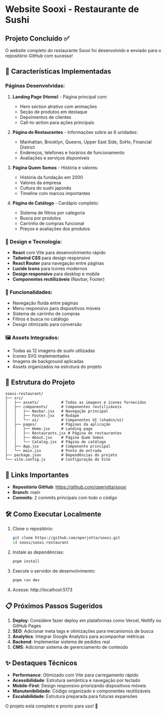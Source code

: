 # Website Sooxi - Restaurante de Sushi

## Projeto Concluído ✅

O website completo do restaurante Sooxi foi desenvolvido e enviado para o repositório GitHub com sucesso!

## 🚀 Características Implementadas

### Páginas Desenvolvidas:
1. **Landing Page (Home)** - Página principal com:
   - Hero section atrativo com animações
   - Seção de produtos em destaque
   - Depoimentos de clientes
   - Call-to-action para ações principais

2. **Página de Restaurantes** - Informações sobre as 6 unidades:
   - Manhattan, Brooklyn, Queens, Upper East Side, SoHo, Financial District
   - Endereços, telefones e horários de funcionamento
   - Avaliações e serviços disponíveis

3. **Página Quem Somos** - História e valores:
   - História da fundação em 2000
   - Valores da empresa
   - Cultura do sushi japonês
   - Timeline com marcos importantes

4. **Página de Catálogo** - Cardápio completo:
   - Sistema de filtros por categoria
   - Busca por produtos
   - Carrinho de compras funcional
   - Preços e avaliações dos produtos

### 🎨 Design e Tecnologia:
- **React** com Vite para desenvolvimento rápido
- **Tailwind CSS** para design responsivo
- **React Router** para navegação entre páginas
- **Lucide Icons** para ícones modernos
- **Design responsivo** para desktop e mobile
- **Componentes reutilizáveis** (Navbar, Footer)

### 📱 Funcionalidades:
- Navegação fluida entre páginas
- Menu responsivo para dispositivos móveis
- Sistema de carrinho de compras
- Filtros e busca no catálogo
- Design otimizado para conversão

### 🖼️ Assets Integrados:
- Todas as 12 imagens de sushi utilizadas
- Ícones SVG implementados
- Imagens de background aplicadas
- Assets organizados na estrutura do projeto

## 📁 Estrutura do Projeto

```
sooxi-restaurant/
├── src/
│   ├── assets/          # Todas as imagens e ícones fornecidos
│   ├── components/      # Componentes reutilizáveis
│   │   ├── Navbar.jsx   # Navegação principal
│   │   ├── Footer.jsx   # Rodapé
│   │   └── ui/          # Componentes UI (shadcn/ui)
│   ├── pages/           # Páginas da aplicação
│   │   ├── Home.jsx     # Landing page
│   │   ├── Restaurants.jsx # Página de restaurantes
│   │   ├── About.jsx    # Página Quem Somos
│   │   └── Catalog.jsx  # Página de catálogo
│   ├── App.jsx          # Componente principal
│   └── main.jsx         # Ponto de entrada
├── package.json         # Dependências do projeto
└── vite.config.js       # Configuração do Vite
```

## 🔗 Links Importantes

- **Repositório GitHub**: https://github.com/operjotta/sooxi
- **Branch**: main
- **Commits**: 2 commits principais com todo o código

## 🛠️ Como Executar Localmente

1. Clone o repositório:
   ```bash
   git clone https://github.com/operjotta/sooxi.git
   cd sooxi/sooxi-restaurant
   ```

2. Instale as dependências:
   ```bash
   pnpm install
   ```

3. Execute o servidor de desenvolvimento:
   ```bash
   pnpm run dev
   ```

4. Acesse: http://localhost:5173

## 📋 Próximos Passos Sugeridos

1. **Deploy**: Considere fazer deploy em plataformas como Vercel, Netlify ou GitHub Pages
2. **SEO**: Adicionar meta tags e otimizações para mecanismos de busca
3. **Analytics**: Integrar Google Analytics para acompanhar métricas
4. **Backend**: Implementar sistema de pedidos real
5. **CMS**: Adicionar sistema de gerenciamento de conteúdo

## ✨ Destaques Técnicos

- **Performance**: Otimizado com Vite para carregamento rápido
- **Acessibilidade**: Estrutura semântica e navegação por teclado
- **Mobile-First**: Design responsivo priorizando dispositivos móveis
- **Manutenibilidade**: Código organizado e componentes reutilizáveis
- **Escalabilidade**: Estrutura preparada para futuras expansões

O projeto está completo e pronto para uso! 🎉

